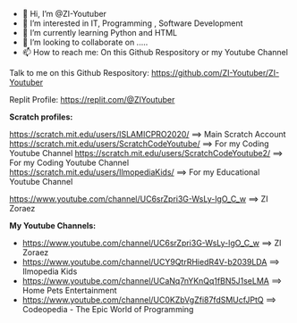 - 👋 Hi, I’m @ZI-Youtuber
- 👀 I’m interested in IT, Programming , Software Development
- 🌱 I’m currently learning Python and HTML
- 💞️ I’m looking to collaborate on .....
- 📫 How to reach me: On this Github Respository or my Youtube Channel

Talk to me on this Github Respository: https://github.com/ZI-Youtuber/ZI-Youtuber

Replit Profile: https://replit.com/@ZIYoutuber

**Scratch profiles:**

https://scratch.mit.edu/users/ISLAMICPRO2020/ ==> Main Scratch Account
https://scratch.mit.edu/users/ScratchCodeYoutube/ ==> For my Coding Youtube Channel
https://scratch.mit.edu/users/ScratchCodeYoutube2/ ==> For my Coding Youtube Channel
https://scratch.mit.edu/users/IlmopediaKids/ ==> For my Educational Youtube Channel

 https://www.youtube.com/channel/UC6srZpri3G-WsLy-lgO_C_w ==> ZI Zoraez

**My Youtube Channels:**

- https://www.youtube.com/channel/UC6srZpri3G-WsLy-lgO_C_w ==> ZI Zoraez
- https://www.youtube.com/channel/UCY9QtrRHiedR4V-b2039LDA  ==> Ilmopedia Kids
- https://www.youtube.com/channel/UCaNq7nYKnQq1fBN5J1seLMA ==> Home Pets Entertainment
- https://www.youtube.com/channel/UC0KZbVgZfi87fdSMUcfJPtQ ==> Codeopedia - The Epic World of Programming


<!---
ZI-Youtuber/ZI-Youtuber is a ✨ special ✨ repository because its `README.md` (this file) appears on your GitHub profile.
You can click the Preview link to take a look at your changes.
--->
